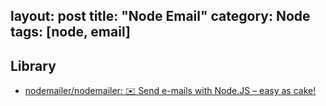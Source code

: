 layout: post
title: "Node Email"
category: Node
tags: [node, email]
---

## Library

- [nodemailer/nodemailer: ✉️ Send e-mails with Node.JS – easy as cake!](https://github.com/nodemailer/nodemailer)
